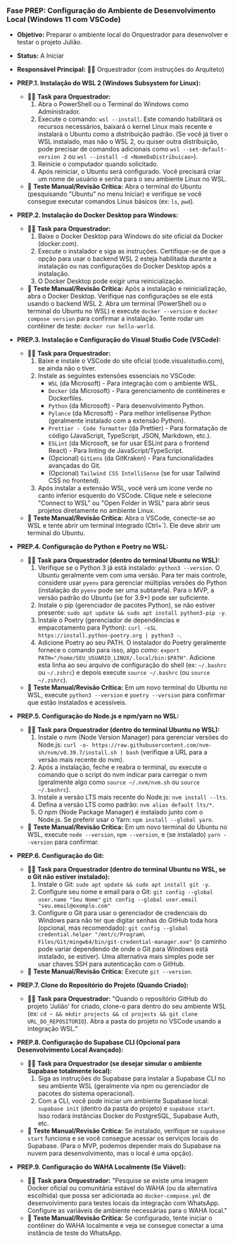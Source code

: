 ### **Fase PREP: Configuração do Ambiente de Desenvolvimento Local (Windows 11 com VSCode)**

* **Objetivo:** Preparar o ambiente local do Orquestrador para desenvolver e testar o projeto Julião.
* **Status:** A Iniciar
* **Responsável Principal:** 🧑‍💻 Orquestrador (com instruções do Arquiteto)

* **PREP.1. Instalação do WSL 2 (Windows Subsystem for Linux):**
    * 🧑‍💻 **Task para Orquestrador:**
        1.  Abra o PowerShell ou o Terminal do Windows como Administrador.
        2.  Execute o comando: `wsl --install`. Este comando habilitará os recursos necessários, baixará o kernel Linux mais recente e instalará o Ubuntu como a distribuição padrão. (Se você já tiver o WSL instalado, mas não o WSL 2, ou quiser outra distribuição, pode precisar de comandos adicionais como `wsl --set-default-version 2` ou `wsl --install -d <NomeDaDistribuicao>`).
        3.  Reinicie o computador quando solicitado.
        4.  Após reiniciar, o Ubuntu será configurado. Você precisará criar um nome de usuário e senha para o seu ambiente Linux no WSL.
    * 🧐 **Teste Manual/Revisão Crítica:** Abra o terminal do Ubuntu (pesquisando "Ubuntu" no menu Iniciar) e verifique se você consegue executar comandos Linux básicos (ex: `ls`, `pwd`).

* **PREP.2. Instalação do Docker Desktop para Windows:**
    * 🧑‍💻 **Task para Orquestrador:**
        1.  Baixe o Docker Desktop para Windows do site oficial da Docker (docker.com).
        2.  Execute o instalador e siga as instruções. Certifique-se de que a opção para usar o backend WSL 2 esteja habilitada durante a instalação ou nas configurações do Docker Desktop após a instalação.
        3.  O Docker Desktop pode exigir uma reinicialização.
    * 🧐 **Teste Manual/Revisão Crítica:** Após a instalação e reinicialização, abra o Docker Desktop. Verifique nas configurações se ele está usando o backend WSL 2. Abra um terminal (PowerShell ou o terminal do Ubuntu no WSL) e execute `docker --version` e `docker compose version` para confirmar a instalação. Tente rodar um contêiner de teste: `docker run hello-world`.

* **PREP.3. Instalação e Configuração do Visual Studio Code (VSCode):**
    * 🧑‍💻 **Task para Orquestrador:**
        1.  Baixe e instale o VSCode do site oficial (code.visualstudio.com), se ainda não o tiver.
        2.  Instale as seguintes extensões essenciais no VSCode:
            * `WSL` (da Microsoft) - Para integração com o ambiente WSL.
            * `Docker` (da Microsoft) - Para gerenciamento de contêineres e Dockerfiles.
            * `Python` (da Microsoft) - Para desenvolvimento Python.
            * `Pylance` (da Microsoft) - Para melhor intellisense Python (geralmente instalado com a extensão Python).
            * `Prettier - Code formatter` (da Prettier) - Para formatação de código (JavaScript, TypeScript, JSON, Markdown, etc.).
            * `ESLint` (da Microsoft, se for usar ESLint para o frontend React) - Para linting de JavaScript/TypeScript.
            * (Opcional) `GitLens` (da GitKraken) - Para funcionalidades avançadas do Git.
            * (Opcional) `Tailwind CSS IntelliSense` (se for usar Tailwind CSS no frontend).
        3.  Após instalar a extensão WSL, você verá um ícone verde no canto inferior esquerdo do VSCode. Clique nele e selecione "Connect to WSL" ou "Open Folder in WSL" para abrir seus projetos diretamente no ambiente Linux.
    * 🧐 **Teste Manual/Revisão Crítica:** Abra o VSCode, conecte-se ao WSL e tente abrir um terminal integrado (Ctrl+`). Ele deve abrir um terminal do Ubuntu.

* **PREP.4. Configuração do Python e Poetry no WSL:**
    * 🧑‍💻 **Task para Orquestrador (dentro do terminal Ubuntu no WSL):**
        1.  Verifique se o Python 3 já está instalado: `python3 --version`. O Ubuntu geralmente vem com uma versão. Para ter mais controle, considere usar `pyenv` para gerenciar múltiplas versões do Python (instalação do `pyenv` pode ser uma subtarefa). Para o MVP, a versão padrão do Ubuntu (se for 3.9+) pode ser suficiente.
        2.  Instale o pip (gerenciador de pacotes Python), se não estiver presente: `sudo apt update && sudo apt install python3-pip -y`.
        3.  Instale o Poetry (gerenciador de dependências e empacotamento para Python): `curl -sSL https://install.python-poetry.org | python3 -`.
        4.  Adicione Poetry ao seu PATH. O instalador do Poetry geralmente fornece o comando para isso, algo como: `export PATH="/home/SEU_USUARIO_LINUX/.local/bin:$PATH"`. Adicione esta linha ao seu arquivo de configuração do shell (ex: `~/.bashrc` ou `~/.zshrc`) e depois execute `source ~/.bashrc` (ou `source ~/.zshrc`).
    * 🧐 **Teste Manual/Revisão Crítica:** Em um novo terminal do Ubuntu no WSL, execute `python3 --version` e `poetry --version` para confirmar que estão instalados e acessíveis.

* **PREP.5. Configuração do Node.js e npm/yarn no WSL:**
    * 🧑‍💻 **Task para Orquestrador (dentro do terminal Ubuntu no WSL):**
        1.  Instale o nvm (Node Version Manager) para gerenciar versões do Node.js: `curl -o- https://raw.githubusercontent.com/nvm-sh/nvm/v0.39.7/install.sh | bash` (verifique a URL para a versão mais recente do nvm).
        2.  Após a instalação, feche e reabra o terminal, ou execute o comando que o script do nvm indicar para carregar o nvm (geralmente algo como `source ~/.nvm/nvm.sh` ou `source ~/.bashrc`).
        3.  Instale a versão LTS mais recente do Node.js: `nvm install --lts`.
        4.  Defina a versão LTS como padrão: `nvm alias default lts/*`.
        5.  O npm (Node Package Manager) é instalado junto com o Node.js. Se preferir usar o Yarn: `npm install --global yarn`.
    * 🧐 **Teste Manual/Revisão Crítica:** Em um novo terminal do Ubuntu no WSL, execute `node --version`, `npm --version`, e (se instalado) `yarn --version` para confirmar.

* **PREP.6. Configuração do Git:**
    * 🧑‍💻 **Task para Orquestrador (dentro do terminal Ubuntu no WSL, se o Git não estiver instalado):**
        1.  Instale o Git: `sudo apt update && sudo apt install git -y`.
        2.  Configure seu nome e email para o Git:
            `git config --global user.name "Seu Nome"`
            `git config --global user.email "seu.email@exemplo.com"`
        3.  Configure o Git para usar o gerenciador de credenciais do Windows para não ter que digitar senhas do GitHub toda hora (opcional, mas recomendado):
            `git config --global credential.helper "/mnt/c/Program\ Files/Git/mingw64/bin/git-credential-manager.exe"` (o caminho pode variar dependendo de onde o Git para Windows está instalado, se estiver). Uma alternativa mais simples pode ser usar chaves SSH para autenticação com o GitHub.
    * 🧐 **Teste Manual/Revisão Crítica:** Execute `git --version`.

* **PREP.7. Clone do Repositório do Projeto (Quando Criado):**
    * 🧑‍💻 **Task para Orquestrador:** "Quando o repositório GitHub do projeto 'Julião' for criado, clone-o para dentro do seu ambiente WSL (ex: `cd ~ && mkdir projects && cd projects && git clone URL_DO_REPOSITORIO`). Abra a pasta do projeto no VSCode usando a integração WSL."

* **PREP.8. Configuração do Supabase CLI (Opcional para Desenvolvimento Local Avançado):**
    * 🧑‍💻 **Task para Orquestrador (se desejar simular o ambiente Supabase totalmente local):**
        1.  Siga as instruções do Supabase para instalar a Supabase CLI no seu ambiente WSL (geralmente via npm ou gerenciador de pacotes do sistema operacional).
        2.  Com a CLI, você pode iniciar um ambiente Supabase local: `supabase init` (dentro da pasta do projeto) e `supabase start`. Isso rodará instâncias Docker do PostgreSQL, Supabase Auth, etc.
    * 🧐 **Teste Manual/Revisão Crítica:** Se instalado, verifique se `supabase start` funciona e se você consegue acessar os serviços locais do Supabase. (Para o MVP, podemos depender mais do Supabase na nuvem para desenvolvimento, mas o local é uma opção).

* **PREP.9. Configuração do WAHA Localmente (Se Viável):**
    * 🧑‍💻 **Task para Orquestrador:** "Pesquise se existe uma imagem Docker oficial ou comunitária estável do WAHA (ou da alternativa escolhida) que possa ser adicionada ao `docker-compose.yml` de desenvolvimento para testes locais da integração com WhatsApp. Configure as variáveis de ambiente necessárias para o WAHA local."
    * 🧐 **Teste Manual/Revisão Crítica:** Se configurado, tente iniciar o contêiner do WAHA localmente e veja se consegue conectar a uma instância de teste do WhatsApp.
